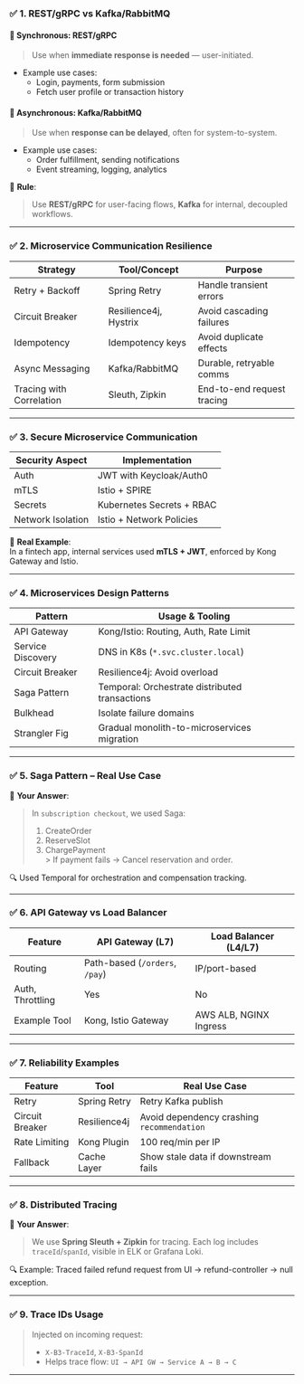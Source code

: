 ### ✅ **1. REST/gRPC vs Kafka/RabbitMQ**

#### 🔄 **Synchronous: REST/gRPC**

> Use when **immediate response is needed** — user-initiated.

- Example use cases:
    - Login, payments, form submission
    - Fetch user profile or transaction history

#### 🔁 **Asynchronous: Kafka/RabbitMQ**

> Use when **response can be delayed**, often for system-to-system.

- Example use cases:
    - Order fulfillment, sending notifications
    - Event streaming, logging, analytics

📌 **Rule**:
> Use **REST/gRPC** for user-facing flows, **Kafka** for internal, decoupled workflows.

---

### ✅ **2. Microservice Communication Resilience**

| Strategy                 | Tool/Concept          | Purpose                    |
|--------------------------|-----------------------|----------------------------|
| Retry + Backoff          | Spring Retry          | Handle transient errors    |
| Circuit Breaker          | Resilience4j, Hystrix | Avoid cascading failures   |
| Idempotency              | Idempotency keys      | Avoid duplicate effects    |
| Async Messaging          | Kafka/RabbitMQ        | Durable, retryable comms   |
| Tracing with Correlation | Sleuth, Zipkin        | End-to-end request tracing |

---

### ✅ **3. Secure Microservice Communication**

| Security Aspect   | Implementation            |
|-------------------|---------------------------|
| Auth              | JWT with Keycloak/Auth0   |
| mTLS              | Istio + SPIRE             |
| Secrets           | Kubernetes Secrets + RBAC |
| Network Isolation | Istio + Network Policies  |

🔐 **Real Example**:  
In a fintech app, internal services used **mTLS + JWT**, enforced by Kong Gateway and Istio.

---

### ✅ **4. Microservices Design Patterns**

| Pattern           | Usage & Tooling                                |
|-------------------|------------------------------------------------|
| API Gateway       | Kong/Istio: Routing, Auth, Rate Limit          |
| Service Discovery | DNS in K8s (`*.svc.cluster.local`)             |
| Circuit Breaker   | Resilience4j: Avoid overload                   |
| Saga Pattern      | Temporal: Orchestrate distributed transactions |
| Bulkhead          | Isolate failure domains                        |
| Strangler Fig     | Gradual monolith-to-microservices migration    |

---

### ✅ **5. Saga Pattern – Real Use Case**

💬 **Your Answer**:
> In `subscription checkout`, we used Saga:
> 1. CreateOrder
> 2. ReserveSlot
> 3. ChargePayment  
     > If payment fails → Cancel reservation and order.

🔍 Used Temporal for orchestration and compensation tracking.

---

### ✅ **6. API Gateway vs Load Balancer**

| Feature          | API Gateway (L7)               | Load Balancer (L4/L7)  |
|------------------|--------------------------------|------------------------|
| Routing          | Path-based (`/orders`, `/pay`) | IP/port-based          |
| Auth, Throttling | Yes                            | No                     |
| Example Tool     | Kong, Istio Gateway            | AWS ALB, NGINX Ingress |

---

### ✅ **7. Reliability Examples**

| Feature         | Tool         | Real Use Case                              |
|-----------------|--------------|--------------------------------------------|
| Retry           | Spring Retry | Retry Kafka publish                        |
| Circuit Breaker | Resilience4j | Avoid dependency crashing `recommendation` |
| Rate Limiting   | Kong Plugin  | 100 req/min per IP                         |
| Fallback        | Cache Layer  | Show stale data if downstream fails        |

---

### ✅ **8. Distributed Tracing**

💬 **Your Answer**:
> We use **Spring Sleuth + Zipkin** for tracing.
> Each log includes `traceId`/`spanId`, visible in ELK or Grafana Loki.

🔍 Example: Traced failed refund request from UI → refund-controller → null exception.

---

### ✅ **9. Trace IDs Usage**

> Injected on incoming request:
> - `X-B3-TraceId`, `X-B3-SpanId`
> - Helps trace flow: `UI → API GW → Service A → B → C`

---